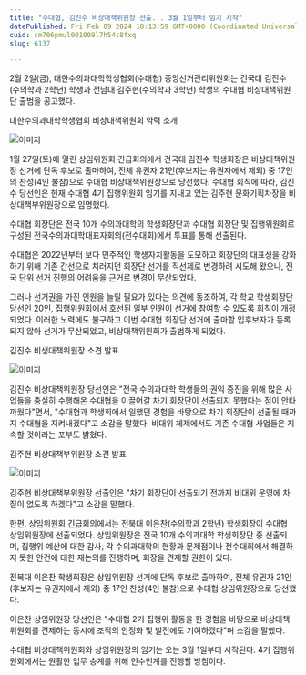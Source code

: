 ```yaml
---
title: "수대협, 김진수 비상대책위원장 선출... 3월 1일부터 임기 시작"
datePublished: Fri Feb 09 2024 18:13:59 GMT+0000 (Coordinated Universal Time)
cuid: cm706pmul001009l7h54s8fxq
slug: 6137

---
```



2월 2일(금), 대한수의과대학학생협회(수대협) 중앙선거관리위원회는 건국대 김진수(수의학과 2학년) 학생과 전남대 김주현(수의학과 3학년) 학생의 수대협 비상대책위원단 출범을 공고했다.

대한수의과대학학생협회 비상대책위원회 약력 소개

![이미지](https://cdn.hashnode.com/res/hashnode/image/upload/v1739260353491/a3a54992-9365-48db-a442-8a1e8bf8806a.png)

1월 27일(토)에 열린 상임위원회 긴급회의에서 건국대 김진수 학생회장은 비상대책위원장 선거에 단독 후보로 출마하여, 전체 유권자 21인(후보자는 유권자에서 제외) 중 17인의 찬성(4인 불참)으로 수대협 비상대책위원장으로 당선했다. 수대협 회칙에 따라, 김진수 당선인은 현재 수대협 4기 집행위원회 임기를 지내고 있는 김주현 문화기획차장을 비상대책부위원장으로 임명했다.

수대협 회장단은 전국 10개 수의과대학의 학생회장단과 수대협 회장단 및 집행위원회로 구성된 전국수의과대학대표자회의(전수대회)에서 투표를 통해 선출된다.

수대협은 2022년부터 보다 민주적인 학생자치활동을 도모하고 회장단의 대표성을 강화하기 위해 기존 간선으로 치러지던 회장단 선거를 직선제로 변경하려 시도해 왔으나, 전국 단위 선거 진행의 어려움을 근거로 변경이 무산되었다.

그러나 선거권을 가진 인원을 늘릴 필요가 있다는 의견에 동조하여, 각 학교 학생회장단 당선인 20인, 집행위원회에서 호선된 일부 인원이 선거에 참여할 수 있도록 회칙이 개정되었다. 이러한 노력에도 불구하고 이번 수대협 회장단 선거에 출마할 입후보자가 등록되지 않아 선거가 무산되었고, 비상대책위원회가 출범하게 되었다.

김진수 비생대책위원장 소견 발표

![이미지](https://cdn.hashnode.com/res/hashnode/image/upload/v1739260355912/d4553441-a1b3-4492-81f4-08bcea8c03c6.png)

김진수 비상대책위원장 당선인은 "전국 수의과대학 학생들의 권익 증진을 위해 많은 사업들을 충실히 수행해온 수대협을 이끌어갈 차기 회장단이 선출되지 못했다는 점이 안타까웠다"면서, "수대협과 학생회에서 일했던 경험을 바탕으로 차기 회장단이 선출될 때까지 수대협을 지켜내겠다"고 소감을 말했다. 비대위 체제에서도 기존 수대협 사업들은 지속할 것이라는 포부도 밝혔다.

김주현 비상대책부위원장 소견 발표

![이미지](https://cdn.hashnode.com/res/hashnode/image/upload/v1739260358370/178a96dd-d4f2-491f-80c3-a811968f8179.png)

김주현 비상대책부위원장 선출인은 "차기 회장단이 선출되기 전까지 비대위 운영에 차질이 없도록 하겠다"고 소감을 말했다.

한편, 상임위원회 긴급회의에서는 전북대 이은찬(수의학과 2학년) 학생회장이 수대협 상임위원장에 선출되었다. 상임위원장은 전국 10개 수의과대학 학생회장단 중 선출되며, 집행위 예산에 대한 감사, 각 수의과대학의 현황과 문제점이나 전수대회에서 해결하지 못한 안건에 대한 재논의를 진행하며, 회장을 견제할 권한이 있다.

전북대 이은찬 학생회장은 상임위원장 선거에 단독 후보로 출마하여, 전체 유권자 21인(후보자는 유권자에서 제외) 중 17인 찬성(4인 불참)으로 수대협 상임위원장으로 당선했다.

이은찬 상임위원장 당선인은 "수대협 2기 집행위 활동을 한 경험을 바탕으로 비상대책위원회를 견제하는 동시에 조직의 안정화 및 발전에도 기여하겠다"며 소감을 말했다.

수대협 비상대책위원회와 상임위원장의 임기는 오는 3월 1일부터 시작된다. 4기 집행위원회에서는 원활한 업무 승계를 위해 인수인계를 진행할 방침이다.